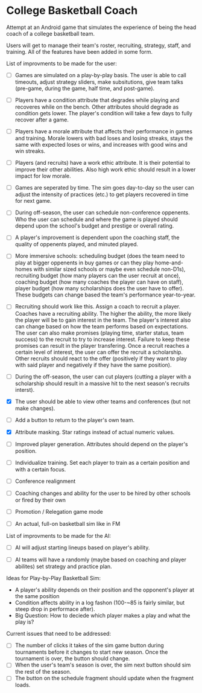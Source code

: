 # College Basketball Coach

Attempt at an Android game that simulates the experience of being the head coach of a college basketball team.

Users will get to manage their team's roster, recruiting, strategy, staff, and training. All of the features have been added in some form.

List of improvments to be made for the user:
- [ ] Games are simulated on a play-by-play basis. The user is able to call timeouts, adjust strategy sliders,
make subsitutions, give team talks (pre-game, during the game, half time, and post-game).
- [ ] Players have a condition attribute that degrades while playing and recoveres while on the bench. Other attributes should degrade as condition gets lower. The player's condition will take a few days to fully recover after a game.
- [ ] Players have a morale attribute that affects their performance in games and training. Morale lowers with bad loses and losing streaks, stays the same with expected loses or wins, and increases with good wins and win streaks.
- [ ] Players (and recruits) have a work ethic attribute. It is their potential to improve their other abilities. Also high work ethic should result in a lower impact for low morale.
- [ ] Games are seperated by time. The sim goes day-to-day so the user can adjust the intensity of practices (etc.) to get players recovered in time for next game.
- [ ] During off-season, the user can schedule non-conference oppenents. Who the user can schedule and where the game is played should depend upon the school's budget and prestige or overall rating.
- [ ] A player's improvement is dependent upon the coaching staff, the quality of oppenents played, and minuted played.
- [ ] More immersive schools: scheduling budget (does the team need to play at bigger oppenents in buy games or can they play home-and-homes with similar sized schools or maybe even schedule non-D1s), recruiting budget (how many players can the user recruit at once), coaching budget (how many coaches the player can have on staff), player budget (how many scholarships does the user have to offer). These budgets can change based the team's performance year-to-year.
- [ ] Recruiting should work like this. Assign a coach to recruit a player. Coaches have a recruiting ability. The higher the ability, the more likely the player will be to gain interest in the team. The player's interest also can change based on how the team performs based on expectations. The user can also make promises (playing time, starter status, team success) to the recruit to try to increase interest. Failure to keep these promises can result in the player transfering. Once a recruit reaches a certain level of interest, the user can offer the recruit a scholarship. Other recruits should react to the offer (positively if they want to play with said player and negatively if they have the same position).
- [ ] During the off-season, the user can cut players (cutting a player with a scholarship should result in a massive hit to the next season's recruits interst).
- [x] The user should be able to view other teams and conferences (but not make changes).
- [ ] Add a button to return to the player's own team.
- [x] Attribute masking. Star ratings instead of actual numeric values.
- [ ] Improved player generation. Attributes should depend on the player's position.
- [ ] Individualize training. Set each player to train as a certain position and with a certain focus.
- [ ] Conference realignment
- [ ] Coaching changes and ability for the user to be hired by other schools or fired by their own
- [ ] Promotion / Relegation game mode
- [ ] An actual, full-on basketball sim like in FM


List of improvments to be made for the AI:
- [ ] AI will adjust starting lineups based on player's ability.
- [ ] AI teams will have a randomly (maybe based on coaching and player abilites) set strategy and practice plan.


Ideas for Play-by-Play Basketball Sim:
* A player's ability depends on their position and the opponent's player at the same position
* Condition affects ability in a log fashon (100-~85 is fairly similar, but steep drop in performace after).
* Big Question: How to deciede which player makes a play and what the play is?


Current issues that need to be addressed:
- [ ] The number of clicks it takes of the sim game button during tournaments before it changes to start new season. Once the tournament is over, the button should change.
- [ ] When the user's team's season is over, the sim next button should sim the rest of the season.
- [ ] The button on the schedule fragment should update when the fragment loads.